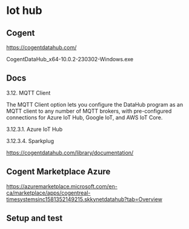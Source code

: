 # Iot hub

## Cogent

https://cogentdatahub.com/

CogentDataHub_x64-10.0.2-230302-Windows.exe

## Docs

3.12. MQTT Client

The MQTT Client option lets you configure the DataHub program as an MQTT client to any number of MQTT brokers, with pre-configured connections for Azure IoT Hub, Google IoT, and AWS IoT Core.


3.12.3.1. Azure IoT Hub

3.12.3.4. Sparkplug

https://cogentdatahub.com/library/documentation/

## Cogent Marketplace Azure

https://azuremarketplace.microsoft.com/en-ca/marketplace/apps/cogentreal-timesystemsinc1581352149215.skkynetdatahub?tab=Overview



## Setup and test

##